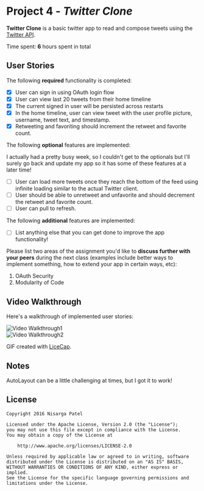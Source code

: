 # Project 4 - *Twitter Clone*

**Twitter Clone** is a basic twitter app to read and compose tweets using the [Twitter API](https://apps.twitter.com/).

Time spent: **6** hours spent in total

## User Stories

The following **required** functionality is completed:

- [X] User can sign in using OAuth login flow
- [X] User can view last 20 tweets from their home timeline
- [X] The current signed in user will be persisted across restarts
- [X] In the home timeline, user can view tweet with the user profile picture, username, tweet text, and timestamp.
- [X] Retweeting and favoriting should increment the retweet and favorite count.

The following **optional** features are implemented:

I actually had a pretty busy week, so I couldn't get to the optionals but I'll surely go back and update my app so it has some of these features at a later time!

- [ ] User can load more tweets once they reach the bottom of the feed using infinite loading similar to the actual Twitter client.
- [ ] User should be able to unretweet and unfavorite and should decrement the retweet and favorite count.
- [ ] User can pull to refresh.

The following **additional** features are implemented:

- [ ] List anything else that you can get done to improve the app functionality!

Please list two areas of the assignment you'd like to **discuss further with your peers** during the next class (examples include better ways to implement something, how to extend your app in certain ways, etc):

1. OAuth Security
2. Modularity of Code

## Video Walkthrough 

Here's a walkthrough of implemented user stories:

<img src='http://i.imgur.com/LwI6MfK.gif' title='Video Walkthrough' width='' alt='Video Walkthrough1' /><br>
<img src='http://i.imgur.com/OVAlQAX.gif' title='Video Walkthrough' width='' alt='Video Walkthrough2' />

GIF created with [LiceCap](http://www.cockos.com/licecap/).

## Notes

AutoLayout can be a little challenging at times, but I got it to work!

## License

    Copyright 2016 Nisarga Patel

    Licensed under the Apache License, Version 2.0 (the "License");
    you may not use this file except in compliance with the License.
    You may obtain a copy of the License at

        http://www.apache.org/licenses/LICENSE-2.0

    Unless required by applicable law or agreed to in writing, software
    distributed under the License is distributed on an "AS IS" BASIS,
    WITHOUT WARRANTIES OR CONDITIONS OF ANY KIND, either express or implied.
    See the License for the specific language governing permissions and
    limitations under the License.